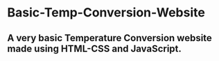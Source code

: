 # Basic-Temp-Conversion-Website

## A very basic Temperature Conversion website made using HTML-CSS and JavaScript.
